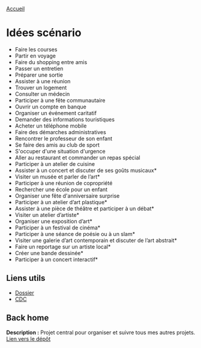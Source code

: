[Accueil](https://github.com/ugadavid/ugacsp)

# Idées scénario

- Faire les courses
- Partir en voyage
- Faire du shopping entre amis
- Passer un entretien
- Préparer une sortie
- Assister à une réunion
- Trouver un logement
- Consulter un médecin
- Participer à une fête communautaire
- Ouvrir un compte en banque
- Organiser un événement caritatif
- Demander des informations touristiques
- Acheter un téléphone mobile
- Faire des démarches administratives
- Rencontrer le professeur de son enfant
- Se faire des amis au club de sport
- S'occuper d'une situation d'urgence
- Aller au restaurant et commander un repas spécial
- Participer à un atelier de cuisine
- Assister à un concert et discuter de ses goûts musicaux\*
- Visiter un musée et parler de l’art\*
- Participer à une réunion de copropriété
- Rechercher une école pour un enfant
- Organiser une fête d'anniversaire surprise
- Participer à un atelier d’art plastique\*
- Assister à une pièce de théâtre et participer à un débat\*
- Visiter un atelier d’artiste\*
- Organiser une exposition d’art\*
- Participer à un festival de cinéma\*
- Participer à une séance de poésie ou à un slam\*
- Visiter une galerie d’art contemporain et discuter de l’art abstrait\*
- Faire un reportage sur un artiste local\*
- Créer une bande dessinée\*
- Participer à un concert interactif\*

## Liens utils

- [Dossier](Dossier_final_etudiant_24-25.docx)
- [CDC](Mini_cahier_des_charges.pdf)

## Back home

**Description :** Projet central pour organiser et suivre tous mes autres projets.
[Lien vers le dépôt](https://github.com/ugadavid/project-manager)
